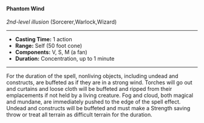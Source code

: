 #### Phantom Wind
*2nd-level illusion* (Sorcerer,Warlock,Wizard)
___
- **Casting Time:** 1 action
- **Range:** Self (50 foot cone)
- **Components:** V, S, M (a fan)
- **Duration:** Concentration, up to 1 minute
---
For the duration of the spell, nonliving objects,
including undead and constructs, are buffeted as if
they are in a strong wind. Torches will go out and
curtains and loose cloth will be buffeted and ripped
from their emplacements if not held by a living
creature. Fog and cloud, both magical and
mundane, are immediately pushed to the edge of
the spell effect. Undead and constructs will be
buffeted and must make a Strength saving throw or
treat all terrain as difficult terrain for the duration.
